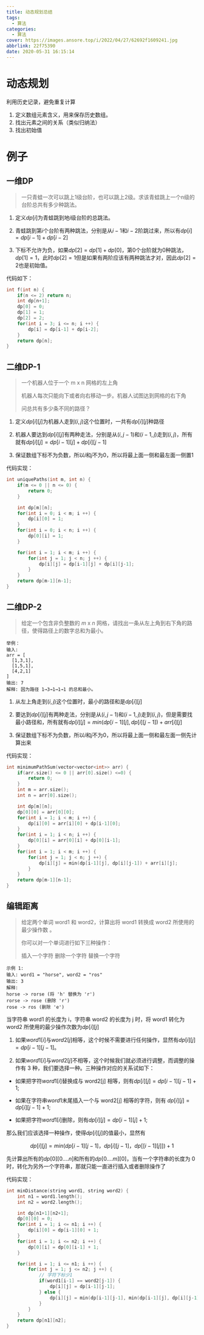 ```yaml
---
title: 动态规划总结
tags:
  - 算法
categories:
  - 算法
cover: https://images.ansore.top/i/2022/04/27/62692f1609241.jpg
abbrlink: 22f75390
date: 2020-05-31 16:15:14
---
```


 # 动态规划

利用历史记录，避免重复计算

1. 定义数组元素含义，用来保存历史数组。
2. 找出元素之间的关系（类似归纳法）
3. 找出初始值

# 例子

## 一维DP

> 一只青蛙一次可以跳上1级台阶，也可以跳上2级。求该青蛙跳上一个n级的台阶总共有多少种跳法。

1. 定义$dp[i]$为青蛙跳到地$i$级台阶的总跳法。

2. 青蛙跳到第$i$个台阶有两种跳法，分别是从$i-1$和$i - 2$阶跳过来，所以有$dp[i]=dp[i-1]+dp[i-2]$

3. 下标不允许为负，如果$dp[2]=dp[1]+dp[0]$，第0个台阶就为0种跳法，$dp[1]=1$，此时$dp[2]=1$但是如果有两阶应该有两种跳法才对，因此$dp[2]=2$也是初始值。

代码如下：

```c++
int f(int n) {
	if(n <= 2) return n;
	int dp[n+1];
	dp[0] = 0;
	dp[1] = 1;
	dp[2] = 2;
	for(int i = 3; i <= n; i ++) {
		dp[i] = dp[i-1] + dp[i-2];
	}
	return dp[n];
}
```

## 二维DP-1

> 一个机器人位于一个 m x n 网格的左上角 
>
> 机器人每次只能向下或者向右移动一步。机器人试图达到网格的右下角
>
> 问总共有多少条不同的路径？

1. 定义$dp[i][j]$为机器人走到$(i,j)$这个位置时，一共有$dp[i][j]$种路径

2. 机器人要达到$dp[i][j]$有两种走法，分别是从$(i, j-1)$和$(i-1,j)$走到$(i,j)$，所有就有$dp[i][j]=dp[i-1][j] + dp[i][j-1]$

3. 保证数组下标不为负数，所以$i$和$j$不为0，所以将最上面一侧和最左面一侧置1

代码实现：

```c++
int uniquePaths(int m, int n) {
	if(m <= 0 || n <= 0) {
		return 0;
	}

	int dp[m][n];
	for(int i = 0; i < m; i ++) {
		dp[i][0] = 1;
	}
	for(int i = 0; i < n; i ++) {
		dp[0][i] = 1;
	}

	for(int i = 1; i < m; i ++) {
		for(int j = 1; j < n; j ++) {
			dp[i][j] = dp[i-1][j] + dp[i][j-1];
		}
	}
	return dp[m-1][n-1];
}
```



## 二维DP-2

>给定一个包含非负整数的 *m* x *n* 网格，请找出一条从左上角到右下角的路径，使得路径上的数字总和为最小。

```
举例：
输入:
arr = [
  [1,3,1],
  [1,5,1],
  [4,2,1]
]
输出: 7
解释: 因为路径 1→3→1→1→1 的总和最小。
```

1. 从左上角走到$(i, j)$这个位置时，最小的路径和是$dp[i][j]$

2. 要达到$dp[i][j]$有两种走法，分别是从$(i, j-1)$和$(i-1,j)$走到$(i,j)$，但是需要找最小路径和，所有就有$dp[i][j]=min(dp[i-1][j] , dp[i][j-1]) + arr[i][j]$

3. 保证数组下标不为负数，所以$i$和$j$不为0，所以将最上面一侧和最左面一侧先计算出来

代码实现：

```c++
int minimumPathSum(vector<vector<int>> arr) {
	if(arr.size() <= 0 || arr[0].size() <=0) {
		return 0;
	}
	int m = arr.size();
	int n = arr[0].size();

	int dp[m][n];
	dp[0][0] = arr[0][0];
	for(int i = 1; i < m; i ++) {
		dp[i][0] = arr[i][0] + dp[i-1][0];
	}
	for(int i = 1; i < n; i ++) {
		dp[0][i] = arr[0][i] + dp[0][i-1];
	}
	for(int i = 1; i < m; i ++) {
		for(int j = 1; j < n; j ++) {
			dp[i][j] = min(dp[i-1][j], dp[i][j-1]) + arr[i][j];
		}
	}
	return dp[m-1][n-1];
}
```

## 编辑距离

> 给定两个单词 word1 和 word2，计算出将 word1 转换成 word2 所使用的最少操作数 。
>
> 你可以对一个单词进行如下三种操作：
>
> 插入一个字符
> 删除一个字符
> 替换一个字符

```
示例 1:
输入: word1 = "horse", word2 = "ros"
输出: 3
解释: 
horse -> rorse (将 'h' 替换为 'r')
rorse -> rose (删除 'r')
rose -> ros (删除 'e')
```

当字符串 word1 的长度为 i，字符串 word2 的长度为 j 时，将 word1 转化为 word2 所使用的最少操作次数为$dp[i][j]$

1. 如果$word1[i]$与$word2[j]$相等，这个时候不需要进行任何操作，显然有$dp[i] [j] = dp[i-1] [j-1]$。

2. 如果$word1[i]$与$word2[j]$不相等，这个时候我们就必须进行调整，而调整的操作有 3 种，我们要选择一种。三种操作对应的关系试如下：

- 如果把字符$word1[i]$替换成与 word2[j] 相等，则有$dp[i][j] = dp[i-1][j-1] + 1$;

- 如果在字符串$word1$末尾插入一个与 word2[j] 相等的字符，则有 $dp[i][j] = dp[i][j-1] + 1$;

- 如果把字符$word1[i]$删除，则有$dp[i][j] = dp[i-1][j] + 1$;

那么我们应该选择一种操作，使得$dp[i][j]$的值最小，显然有

$$dp[i][j] = min(dp[i-1][j-1]，dp[i][j-1]，dp[[i-1][j]]) + 1$$

先计算出所有的$dp[0][0….n]$和所有的$dp[0….m][0]$，当有一个字符串的长度为 0 时，转化为另外一个字符串，那就只能一直进行插入或者删除操作了

代码实现：

```c++
int minDistance(string word1, string word2) {
	int n1 = word1.length();
	int n2 = word2.length();

	int dp[n1+1][n2+1];
	dp[0][0] = 0;
	for(int i = 1; i <= n1; i ++) {
		dp[i][0] = dp[i-1][0] + 1;
	}
	for(int i = 1; i <= n2; i ++) {
		dp[0][i] = dp[0][i-1] + 1;
	}

	for(int i = 1; i <= n1; i ++) {
		for(int j = 1; j <= n2; j ++) {
			// 字符下标少1
			if(word1[i-1] == word2[j-1]) {
				dp[i][j] = dp[i-1][j-1];
			} else {
				dp[i][j] = min(dp[i-1][j-1], min(dp[i-1][j], dp[i][j-1])) + 1;
			}
		}
	}
	return dp[n1][n2];
}
```
